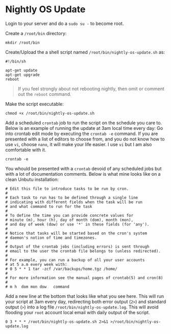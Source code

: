 # Nightly OS Update

Login to your server and do a `sudo su -` to become root.

Create a `/root/bin` directory:
```
mkdir /root/bin
```
Create/Upload the a shell script named `/root/bin/nightly-os-update.sh` as:
```
#!/bin/sh

apt-get update
apt-get upgrade
reboot
```
> If you feel strongly about not rebooting nightly, then omit or comment out the `reboot` command.

Make the script executable:
```
chmod +x /root/bin/nightly-os-update.sh
```
Add a scheduled `crontab` job to run the script on the schedule you care to. Below is an example of running the update at 3am local time every day:
Go into crontab edit mode by executing the `crontab -e` command. If you are presented with a list of editors to choose from, and you do not know how to use `vi`, choose `nano`, it will make your life easier. I use `vi` but I am also comfortable with it.
```
crontab -e
```
You whould be presented with a `crontab` devoid of any scheduled jobs but with a lot of documentation comments. Below is what mine looks like on a clean Unbutu installation:
```
# Edit this file to introduce tasks to be run by cron.
# 
# Each task to run has to be defined through a single line
# indicating with different fields when the task will be run
# and what command to run for the task
# 
# To define the time you can provide concrete values for
# minute (m), hour (h), day of month (dom), month (mon),
# and day of week (dow) or use '*' in these fields (for 'any').
# 
# Notice that tasks will be started based on the cron's system
# daemon's notion of time and timezones.
# 
# Output of the crontab jobs (including errors) is sent through
# email to the user the crontab file belongs to (unless redirected).
# 
# For example, you can run a backup of all your user accounts
# at 5 a.m every week with:
# 0 5 * * 1 tar -zcf /var/backups/home.tgz /home/
# 
# For more information see the manual pages of crontab(5) and cron(8)
# 
# m h  dom mon dow   command
```
Add a new line at the bottom that looks like what you see here. This will run your script at 3am every day, redirecting both error output (`2>`) and standard output (`>`) into a log file `/root/bin/nightly-os-update.log`. This will avoid flooding your `root` account local email with daily output of the script.
```
0 3 * * * /root/bin/nightly-os-update.sh 2>&1 >/root/bin/nightly-os-update.log
```
